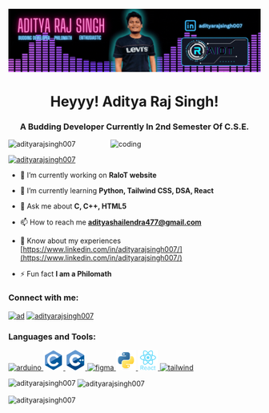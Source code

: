![logo](https://github.com/AdityaRajSingh007/AdityaRajSingh007/blob/main/Aditya%20Raj%20Singh%20Banner.gif)
<h1 align="center">Heyyy! Aditya Raj Singh!</h1>
<h3 align="center">A Budding Developer Currently In 2nd Semester Of C.S.E.</h3>
<img align="right" alt="coding" width="300" src="https://media3.giphy.com/media/qgQUggAC3Pfv687qPC/giphy.gif">

<p align="left"> <img src="https://komarev.com/ghpvc/?username=adityarajsingh007&label=Profile%20views&color=0e75b6&style=flat" alt="adityarajsingh007" /> </p>

<p align="left"> <a href="https://github.com/ryo-ma/github-profile-trophy"><img src="https://github-profile-trophy.vercel.app/?username=adityarajsingh007" alt="adityarajsingh007" /></a> </p>

- 🔭 I’m currently working on **RaIoT website**

- 🌱 I’m currently learning **Python, Tailwind CSS, DSA, React**

- 💬 Ask me about **C, C++, HTML5**

- 📫 How to reach me **adityashailendra477@gmail.com**

- 📄 Know about my experiences [https://www.linkedin.com/in/adityarajsingh007/](https://www.linkedin.com/in/adityarajsingh007/)

- ⚡ Fun fact **I am a Philomath**

<h3 align="left">Connect with me:</h3>
<p align="left">
<a href="https://codepen.io/ad" target="blank"><img align="center" src="https://raw.githubusercontent.com/rahuldkjain/github-profile-readme-generator/master/src/images/icons/Social/codepen.svg" alt="ad" height="30" width="40" /></a>
<a href="https://linkedin.com/in/adityarajsingh007" target="blank"><img align="center" src="https://raw.githubusercontent.com/rahuldkjain/github-profile-readme-generator/master/src/images/icons/Social/linked-in-alt.svg" alt="adityarajsingh007" height="30" width="40" /></a>
</p>

<h3 align="left">Languages and Tools:</h3>
<p align="left"> <a href="https://www.arduino.cc/" target="_blank" rel="noreferrer"> <img src="https://cdn.worldvectorlogo.com/logos/arduino-1.svg" alt="arduino" width="40" height="40"/> </a> <a href="https://www.cprogramming.com/" target="_blank" rel="noreferrer"> <img src="https://raw.githubusercontent.com/devicons/devicon/master/icons/c/c-original.svg" alt="c" width="40" height="40"/> </a> <a href="https://www.w3schools.com/cpp/" target="_blank" rel="noreferrer"> <img src="https://raw.githubusercontent.com/devicons/devicon/master/icons/cplusplus/cplusplus-original.svg" alt="cplusplus" width="40" height="40"/> </a> <a href="https://www.figma.com/" target="_blank" rel="noreferrer"> <img src="https://www.vectorlogo.zone/logos/figma/figma-icon.svg" alt="figma" width="40" height="40"/> </a> <a href="https://www.python.org" target="_blank" rel="noreferrer"> <img src="https://raw.githubusercontent.com/devicons/devicon/master/icons/python/python-original.svg" alt="python" width="40" height="40"/> </a> <a href="https://reactjs.org/" target="_blank" rel="noreferrer"> <img src="https://raw.githubusercontent.com/devicons/devicon/master/icons/react/react-original-wordmark.svg" alt="react" width="40" height="40"/> </a> <a href="https://tailwindcss.com/" target="_blank" rel="noreferrer"> <img src="https://www.vectorlogo.zone/logos/tailwindcss/tailwindcss-icon.svg" alt="tailwind" width="40" height="40"/> </a> </p>

<p><img align="left" src="https://github-readme-stats.vercel.app/api/top-langs?username=adityarajsingh007&show_icons=true&locale=en&layout=compact" alt="adityarajsingh007" /></p>

<p>&nbsp;<img align="center" src="https://github-readme-stats.vercel.app/api?username=adityarajsingh007&show_icons=true&locale=en" alt="adityarajsingh007" /></p>

<p><img align="center" src="https://github-readme-streak-stats.herokuapp.com/?user=adityarajsingh007&" alt="adityarajsingh007" /></p>
